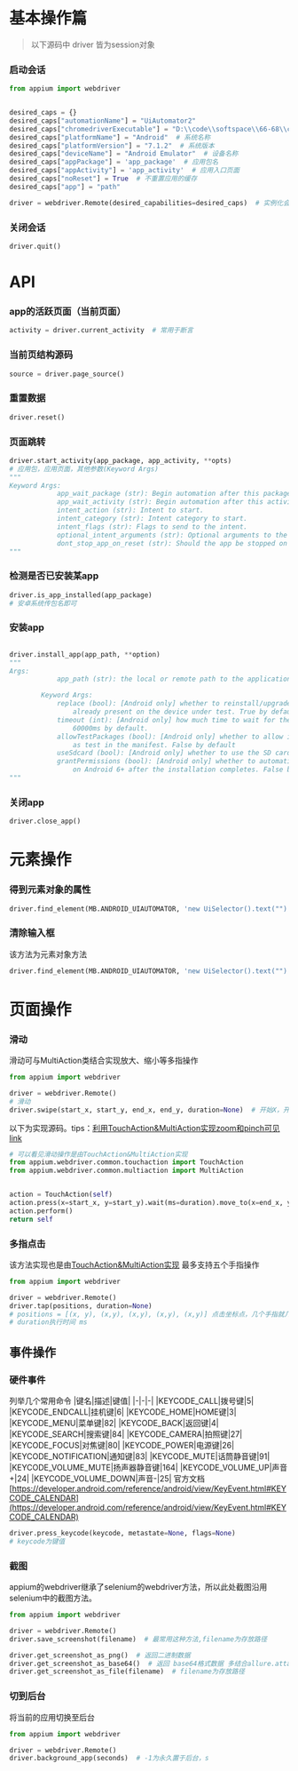 # 基本操作篇
> 以下源码中 driver 皆为session对象
### 启动会话
```py
from appium import webdriver


desired_caps = {}
desired_caps["automationName"] = "UiAutomator2"
desired_caps["chromedriverExecutable"] = "D:\\code\\softspace\\66-68\\chromedriver.exe"
desired_caps["platformName"] = "Android"  # 系统名称
desired_caps["platformVersion"] = "7.1.2"  # 系统版本
desired_caps["deviceName"] = "Android Emulator"  # 设备名称
desired_caps["appPackage"] = 'app_package'  # 应用包名
desired_caps["appActivity"] = 'app_activity'  # 应用入口页面
desired_caps["noReset"] = True  # 不重置应用的缓存
desired_caps["app"] = "path"

driver = webdriver.Remote(desired_capabilities=desired_caps)  # 实例化会话
```

### 关闭会话
```python
driver.quit()
```

# API
### app的活跃页面（当前页面）
```python
activity = driver.current_activity  # 常用于断言
```
### 当前页结构源码
```python
source = driver.page_source()
```
### 重置数据
```python
driver.reset()
```
### 页面跳转
```python
driver.start_activity(app_package, app_activity, **opts)
# 应用包，应用页面，其他参数(Keyword Args)
"""
Keyword Args:
            app_wait_package (str): Begin automation after this package starts.
            app_wait_activity (str): Begin automation after this activity starts.
            intent_action (str): Intent to start.
            intent_category (str): Intent category to start.
            intent_flags (str): Flags to send to the intent.
            optional_intent_arguments (str): Optional arguments to the intent.
            dont_stop_app_on_reset (str): Should the app be stopped on reset?
"""
```
### 检测是否已安装某app
```python
driver.is_app_installed(app_package)
# 安卓系统传包名即可
```
### 安装app
```python

driver.install_app(app_path, **option)
"""
Args:
            app_path (str): the local or remote path to the application to install

        Keyword Args:
            replace (bool): [Android only] whether to reinstall/upgrade the package if it is
                already present on the device under test. True by default
            timeout (int): [Android only] how much time to wait for the installation to complete.
                60000ms by default.
            allowTestPackages (bool): [Android only] whether to allow installation of packages marked
                as test in the manifest. False by default
            useSdcard (bool): [Android only] whether to use the SD card to install the app. False by default
            grantPermissions (bool): [Android only] whether to automatically grant application permissions
                on Android 6+ after the installation completes. False by default
"""
```
### 关闭app
```python
driver.close_app()
```

# 元素操作

### 得到元素对象的属性
```python
driver.find_element(MB.ANDROID_UIAUTOMATOR, 'new UiSelector().text("")').get_attribute(name)  # name为属性名
```

### 清除输入框
该方法为元素对象方法
```python
driver.find_element(MB.ANDROID_UIAUTOMATOR, 'new UiSelector().text("")').clear()
```
# 页面操作
### 滑动
滑动可与MultiAction类结合实现放大、缩小等多指操作
```python
from appium import webdriver

driver = webdriver.Remote()
# 滑动
driver.swipe(start_x, start_y, end_x, end_y, duration=None)  # 开始X，开始Y，结束X，结束Y，执行时间ms
```
 以下为实现源码。tips：[利用TouchAction&MultiAction实现zoom和pinch可见link](https://www.jianshu.com/p/12662297b857)
```python
# 可以看见滑动操作是由TouchAction&MultiAction实现
from appium.webdriver.common.touchaction import TouchAction
from appium.webdriver.common.multiaction import MultiAction


action = TouchAction(self)
action.press(x=start_x, y=start_y).wait(ms=duration).move_to(x=end_x, y=end_y).release()
action.perform()
return self 
```
### 多指点击
该方法实现也是由[TouchAction&MultiAction实现](https://www.jianshu.com/p/12662297b857)
最多支持五个手指操作
```python
from appium import webdriver

driver = webdriver.Remote()
driver.tap(positions, duration=None) 
# positions = [(x, y), (x,y), (x,y), (x,y), (x,y)] 点击坐标点，几个手指就几个元组
# duration执行时间 ms
```

## 事件操作

### 硬件事件
列举几个常用命令
|键名|描述|键值|
|-|-|-|
|KEYCODE_CALL|拨号键|5|
|KEYCODE_ENDCALL|挂机键|6|
|KEYCODE_HOME|HOME键|3|
|KEYCODE_MENU|菜单键|82|
|KEYCODE_BACK|返回键|4|
|KEYCODE_SEARCH|搜索键|84|
|KEYCODE_CAMERA|拍照键|27|
|KEYCODE_FOCUS|对焦键|80|
|KEYCODE_POWER|电源键|26|
|KEYCODE_NOTIFICATION|通知键|83|
|KEYCODE_MUTE|话筒静音键|91|
|KEYCODE_VOLUME_MUTE|扬声器静音键|164|
|KEYCODE_VOLUME_UP|声音+|24|
|KEYCODE_VOLUME_DOWN|声音-|25|
官方文档[https://developer.android.com/reference/android/view/KeyEvent.html#KEYCODE_CALENDAR](https://developer.android.com/reference/android/view/KeyEvent.html#KEYCODE_CALENDAR)
```python
driver.press_keycode(keycode, metastate=None, flags=None)
# keycode为键值
```

### 截图
appium的webdriver继承了selenium的webdriver方法，所以此处截图沿用selenium中的截图方法。

```python
from appium import webdriver

driver = webdriver.Remote()
driver.save_screenshot(filename)  # 最常用这种方法,filename为存放路径

driver.get_screenshot_as_png()  # 返回二进制数据
driver.get_screenshot_as_base64()  # 返回 base64格式数据 多结合allure.attach使用
driver.get_screenshot_as_file(filename)  # filename为存放路径

```
### 切到后台
将当前的应用切换至后台
```python
from appium import webdriver

driver = webdriver.Remote()
driver.background_app(seconds)  # -1为永久置于后台，s
```
